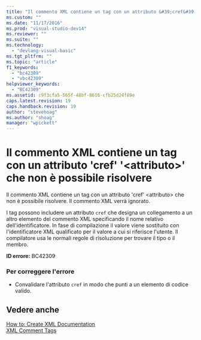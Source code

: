 ```yaml
---
title: "Il commento XML contiene un tag con un attributo &#39;cref&#39; &#39;&lt;attributo&gt;&#39; che non &#232; possibile risolvere  | Microsoft Docs"
ms.custom: ""
ms.date: "11/17/2016"
ms.prod: "visual-studio-dev14"
ms.reviewer: ""
ms.suite: ""
ms.technology: 
  - "devlang-visual-basic"
ms.tgt_pltfrm: ""
ms.topic: "article"
f1_keywords: 
  - "bc42309"
  - "vbc42309"
helpviewer_keywords: 
  - "BC42309"
ms.assetid: c9f3cfa5-565f-48bf-8616-cfb25d24f89e
caps.latest.revision: 19
caps.handback.revision: 19
author: "stevehoag"
ms.author: "shoag"
manager: "wpickett"
---
```

# Il commento XML contiene un tag con un attributo &#39;cref&#39; &#39;&lt;attributo&gt;&#39; che non &#232; possibile risolvere 
Il commento XML contiene un tag con un attributo 'cref' \<attributo\> che non è possibile risolvere. Il commento XML verrà ignorato.  
  
 I tag possono includere un attributo `cref` che designa un collegamento a un altro elemento del commento XML specificando il nome relativo dell'identificatore. In fase di compilazione il valore viene sostituito con l'identificatore XML qualificato per il valore a cui si riferisce l'utente. Il compilatore usa le normali regole di risoluzione per trovare il tipo o il membro.  
  
 **ID errore:** BC42309  
  
### Per correggere l'errore  
  
-   Convalidare l'attributo `cref` in modo che punti a un elemento di codice valido.  
  
## Vedere anche  
 [How to: Create XML Documentation](../Topic/How%20to:%20Create%20XML%20Documentation%20in%20Visual%20Basic.md)   
 [XML Comment Tags](/dotnet/visual-basic/language-reference/xmldoc/recommended-xml-tags-for-documentation-comments)